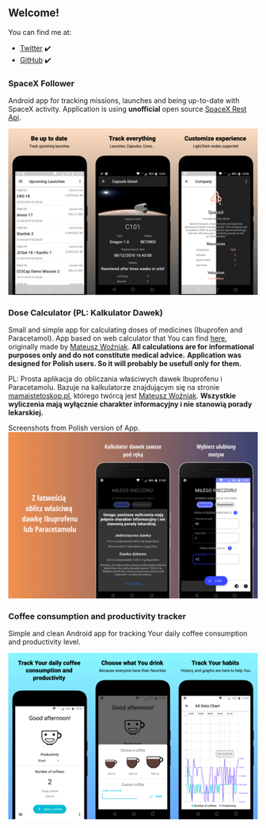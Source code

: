 ## Welcome!

You can find me at:
- [Twitter](https://twitter.com/omisie11) ✔️
- [GitHub](https://github.com/OMIsie11) ✔️

### SpaceX Follower
Android app for tracking missions, launches and being up-to-date with SpaceX activity.
Application is using **unofficial** open source [SpaceX Rest Api](https://github.com/r-spacex/SpaceX-API).

![SpaceAppScreenshots](images/space_app_screenshots.png)

### Dose Calculator (PL: Kalkulator Dawek)
Small and simple app for calculating doses of medicines (Ibuprofen and Paracetamol).
App based on web calculator that You can find [here](https://mamaistetoskop.pl/), originally made by [Mateusz Woźniak](https://github.com/wozniakm).
**All calculations are for informational purposes only and do not constitute medical advice.**
**Application was designed for Polish users. So it will probably be usefull only for them.**

PL: Prosta aplikacja do obliczania właściwych dawek Ibuprofenu i Paracetamolu. Bazuje na kalkulatorze znajdującym się na stronie [mamaistetoskop.pl](https://mamaistetoskop.pl/), którego twórcą jest [Mateusz Woźniak](https://github.com/wozniakm).
**Wszystkie wyliczenia mają wyłącznie charakter informacyjny i nie stanowią porady lekarskiej.**

Screenshots from Polish version of App.
![DoseCalculatorScreenshotsPL](images/screenshots_dose_calc.png)

### Coffee consumption and productivity tracker
Simple and clean Android app for tracking Your daily coffee consumption and productivity level.

![CoffeeProductivityScreenshots](/images/coffee_productivity_screenshots.png)
